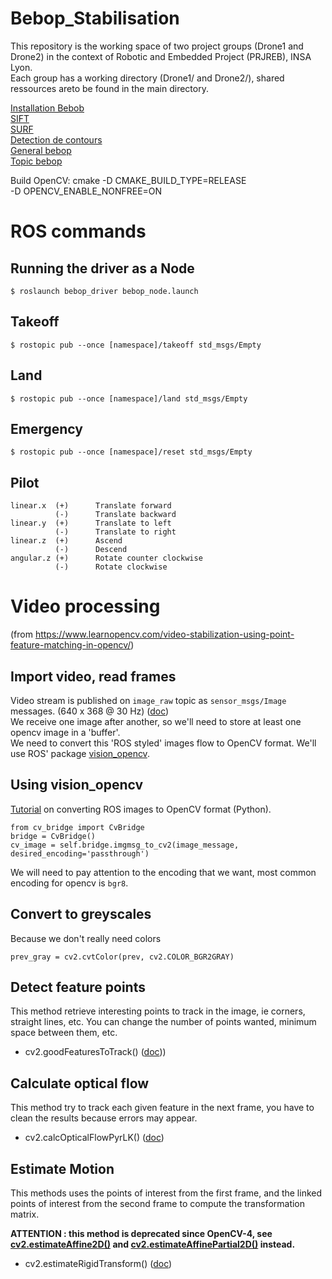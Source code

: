 # Bebop_Stabilisation

This repository is the working space of two project groups (Drone1 and Drone2) in the context of Robotic and Embedded Project (PRJREB), INSA Lyon.  
Each group has a working directory (Drone1/ and Drone2/), shared ressources areto be found in the main directory.

[Installation Bebob](https://bebop-autonomy.readthedocs.io/en/latest/installation.html)  
[SIFT](https://www.cs.ubc.ca/~lowe/papers/ijcv04.pdf)  
[SURF](https://link.springer.com/chapter/10.1007/11744023_32)  
[Detection de contours](https://docs.opencv.org/master/df/d0d/tutorial_find_contours.html)  
[General bebop](https://bebop-autonomy.readthedocs.io/en/latest/index.html)  
[Topic bebop](https://bebop-autonomy.readthedocs.io/en/latest/reading.html) 

Build OpenCV:
cmake -D CMAKE_BUILD_TYPE=RELEASE \
    -D OPENCV_ENABLE_NONFREE=ON

# ROS commands

Running the driver as a Node
----
    $ roslaunch bebop_driver bebop_node.launch

Takeoff
----
    $ rostopic pub --once [namespace]/takeoff std_msgs/Empty

Land
----
    $ rostopic pub --once [namespace]/land std_msgs/Empty

Emergency
----
    $ rostopic pub --once [namespace]/reset std_msgs/Empty

Pilot
----
    linear.x  (+)      Translate forward
              (-)      Translate backward
    linear.y  (+)      Translate to left
              (-)      Translate to right
    linear.z  (+)      Ascend
              (-)      Descend
    angular.z (+)      Rotate counter clockwise
              (-)      Rotate clockwise

# Video processing

(from https://www.learnopencv.com/video-stabilization-using-point-feature-matching-in-opencv/)

Import video, read frames
----

Video stream is published on `image_raw` topic as `sensor_msgs/Image` messages. (640 x 368 @ 30 Hz) ([doc](https://bebop-autonomy.readthedocs.io/en/latest/reading.html))  
We receive one image after another, so we'll need to store at least one opencv image in a 'buffer'.  
We need to convert this 'ROS styled' images flow to OpenCV format. We'll use ROS' package [vision_opencv](https://wiki.ros.org/vision_opencv).  

Using vision_opencv
----

[Tutorial](https://wiki.ros.org/cv_bridge/Tutorials/ConvertingBetweenROSImagesAndOpenCVImagesPython) on converting ROS images to OpenCV format (Python).

    from cv_bridge import CvBridge
    bridge = CvBridge()
    cv_image = self.bridge.imgmsg_to_cv2(image_message, desired_encoding='passthrough')

We will need to pay attention to the encoding that we want, most common encoding for opencv is `bgr8`.

Convert to greyscales
----
Because we don't really need colors

    prev_gray = cv2.cvtColor(prev, cv2.COLOR_BGR2GRAY) 

Detect feature points
----

This method retrieve interesting points to track in the image, ie corners, straight lines, etc. You can change the number of points wanted, minimum space between them, etc.

- cv2.goodFeaturesToTrack() ([doc](https://docs.opencv.org/4.5.0/dd/d1a/group__imgproc__feature.html#ga1d6bb77486c8f92d79c8793ad995d541)))

Calculate optical flow
----

This method try to track each given feature in the next frame, you have to clean the results because errors may appear.

- cv2.calcOpticalFlowPyrLK() ([doc](https://docs.opencv.org/4.5.0/dc/d6b/group__video__track.html#ga473e4b886d0bcc6b65831eb88ed93323))

Estimate Motion
----

This methods uses the points of interest from the first frame, and the linked points of interest from the second frame to compute the transformation matrix.

**ATTENTION : this method is deprecated since OpenCV-4, see [cv2.estimateAffine2D()](https://docs.opencv.org/4.5.0/d9/d0c/group__calib3d.html#ga27865b1d26bac9ce91efaee83e94d4dd) and [cv2.estimateAffinePartial2D()](https://docs.opencv.org/4.5.0/d9/d0c/group__calib3d.html#gad767faff73e9cbd8b9d92b955b50062d) instead.**

- cv2.estimateRigidTransform() ([doc](https://docs.opencv.org/4.5.0/dc/d6b/group__video__track.html#ga762cbe5efd52cf078950196f3c616d48))
